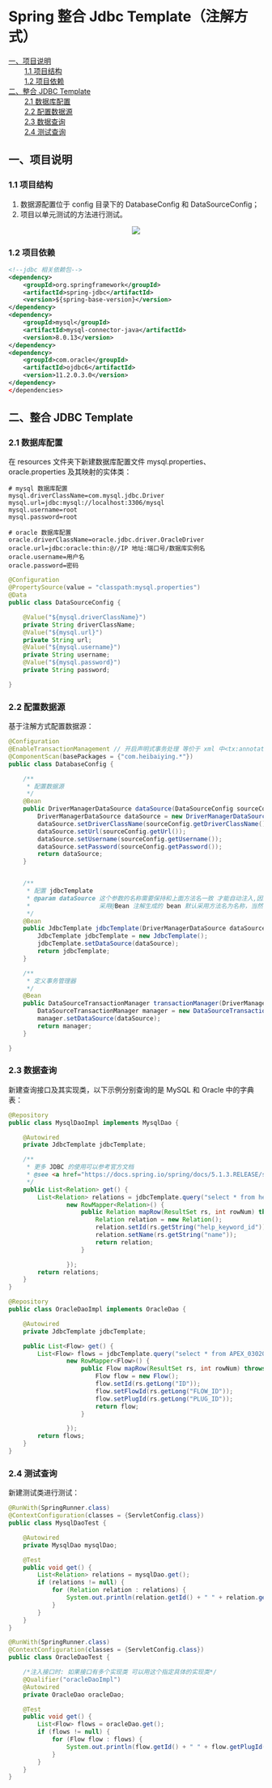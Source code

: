 # Spring 整合 Jdbc Template（注解方式）


<nav>
<a href="#一项目说明">一、项目说明</a><br/>
&nbsp;&nbsp;&nbsp;&nbsp;&nbsp;&nbsp;&nbsp;&nbsp;<a href="#11-项目结构">1.1 项目结构</a><br/>
&nbsp;&nbsp;&nbsp;&nbsp;&nbsp;&nbsp;&nbsp;&nbsp;<a href="#12--项目依赖">1.2  项目依赖</a><br/>
<a href="#二整合-JDBC-Template">二、整合 JDBC Template</a><br/>
&nbsp;&nbsp;&nbsp;&nbsp;&nbsp;&nbsp;&nbsp;&nbsp;<a href="#21-数据库配置">2.1 数据库配置</a><br/>
&nbsp;&nbsp;&nbsp;&nbsp;&nbsp;&nbsp;&nbsp;&nbsp;<a href="#22-配置数据源">2.2 配置数据源</a><br/>
&nbsp;&nbsp;&nbsp;&nbsp;&nbsp;&nbsp;&nbsp;&nbsp;<a href="#23-数据查询">2.3 数据查询</a><br/>
&nbsp;&nbsp;&nbsp;&nbsp;&nbsp;&nbsp;&nbsp;&nbsp;<a href="#24-测试查询">2.4 测试查询</a><br/>
</nav>

## 一、项目说明

### 1.1 项目结构

1. 数据源配置位于 config 目录下的 DatabaseConfig 和 DataSourceConfig；
2. 项目以单元测试的方法进行测试。

<div align="center"> <img src="https://github.com/heibaiying/spring-samples-for-all/blob/master/pictures/spring-jdbc-annotation.png"/> </div>


### 1.2  项目依赖

```xml
<!--jdbc 相关依赖包-->
<dependency>
    <groupId>org.springframework</groupId>
    <artifactId>spring-jdbc</artifactId>
    <version>${spring-base-version}</version>
</dependency>
<dependency>
    <groupId>mysql</groupId>
    <artifactId>mysql-connector-java</artifactId>
    <version>8.0.13</version>
</dependency>
<dependency>
    <groupId>com.oracle</groupId>
    <artifactId>ojdbc6</artifactId>
    <version>11.2.0.3.0</version>
</dependency>
</dependencies>
```



## 二、整合 JDBC Template

### 2.1 数据库配置

在 resources 文件夹下新建数据库配置文件 mysql.properties、oracle.properties 及其映射的实体类：

```properties
# mysql 数据库配置
mysql.driverClassName=com.mysql.jdbc.Driver
mysql.url=jdbc:mysql://localhost:3306/mysql
mysql.username=root
mysql.password=root
```

```properties
# oracle 数据库配置
oracle.driverClassName=oracle.jdbc.driver.OracleDriver
oracle.url=jdbc:oracle:thin:@//IP 地址:端口号/数据库实例名
oracle.username=用户名
oracle.password=密码
```

```java
@Configuration
@PropertySource(value = "classpath:mysql.properties")
@Data
public class DataSourceConfig {

    @Value("${mysql.driverClassName}")
    private String driverClassName;
    @Value("${mysql.url}")
    private String url;
    @Value("${mysql.username}")
    private String username;
    @Value("${mysql.password}")
    private String password;

}
```

### 2.2 配置数据源

基于注解方式配置数据源：

```java
@Configuration
@EnableTransactionManagement // 开启声明式事务处理 等价于 xml 中<tx:annotation-driven/>
@ComponentScan(basePackages = {"com.heibaiying.*"})
public class DatabaseConfig {

    /**
     * 配置数据源
     */
    @Bean
    public DriverManagerDataSource dataSource(DataSourceConfig sourceConfig) {
        DriverManagerDataSource dataSource = new DriverManagerDataSource();
        dataSource.setDriverClassName(sourceConfig.getDriverClassName());
        dataSource.setUrl(sourceConfig.getUrl());
        dataSource.setUsername(sourceConfig.getUsername());
        dataSource.setPassword(sourceConfig.getPassword());
        return dataSource;
    }


    /**
     * 配置 jdbcTemplate
     * @param dataSource 这个参数的名称需要保持和上面方法名一致 才能自动注入,因为
     *                   采用@Bean 注解生成的 bean 默认采用方法名为名称，当然也可以在使用@Bean 时指定 name 属性
     */
    @Bean
    public JdbcTemplate jdbcTemplate(DriverManagerDataSource dataSource) {
        JdbcTemplate jdbcTemplate = new JdbcTemplate();
        jdbcTemplate.setDataSource(dataSource);
        return jdbcTemplate;
    }

    /**
     * 定义事务管理器
     */
    @Bean
    public DataSourceTransactionManager transactionManager(DriverManagerDataSource dataSource) {
        DataSourceTransactionManager manager = new DataSourceTransactionManager();
        manager.setDataSource(dataSource);
        return manager;
    }

}
```

### 2.3 数据查询

新建查询接口及其实现类，以下示例分别查询的是 MySQL 和 Oracle 中的字典表：

```java
@Repository
public class MysqlDaoImpl implements MysqlDao {

    @Autowired
    private JdbcTemplate jdbcTemplate;

    /**
     * 更多 JDBC 的使用可以参考官方文档
     * @see <a href="https://docs.spring.io/spring/docs/5.1.3.RELEASE/spring-framework-reference/data-access.html#jdbc-JdbcTemplate">JdbcTemplate</a>
     */
    public List<Relation> get() {
        List<Relation> relations = jdbcTemplate.query("select * from help_keyword where help_keyword_id = ? ", new Object[]{691},
                new RowMapper<Relation>() {
                    public Relation mapRow(ResultSet rs, int rowNum) throws SQLException {
                        Relation relation = new Relation();
                        relation.setId(rs.getString("help_keyword_id"));
                        relation.setName(rs.getString("name"));
                        return relation;
                    }

                });
        return relations;
    }
}
```

```java
@Repository
public class OracleDaoImpl implements OracleDao {

    @Autowired
    private JdbcTemplate jdbcTemplate;

    public List<Flow> get() {
        List<Flow> flows = jdbcTemplate.query("select * from APEX_030200.WWV_FLOW_CALS where ID = ? ", new Object[]{217584603977429772L},
                new RowMapper<Flow>() {
                    public Flow mapRow(ResultSet rs, int rowNum) throws SQLException {
                        Flow flow = new Flow();
                        flow.setId(rs.getLong("ID"));
                        flow.setFlowId(rs.getLong("FLOW_ID"));
                        flow.setPlugId(rs.getLong("PLUG_ID"));
                        return flow;
                    }

                });
        return flows;
    }
}
```

### 2.4 测试查询

新建测试类进行测试：

```java
@RunWith(SpringRunner.class)
@ContextConfiguration(classes = {ServletConfig.class})
public class MysqlDaoTest {

    @Autowired
    private MysqlDao mysqlDao;

    @Test
    public void get() {
        List<Relation> relations = mysqlDao.get();
        if (relations != null) {
            for (Relation relation : relations) {
                System.out.println(relation.getId() + " " + relation.getName());
            }
        }
    }
}
```

```java
@RunWith(SpringRunner.class)
@ContextConfiguration(classes = {ServletConfig.class})
public class OracleDaoTest {

    /*注入接口时: 如果接口有多个实现类 可以用这个指定具体的实现类*/
    @Qualifier("oracleDaoImpl")
    @Autowired
    private OracleDao oracleDao;

    @Test
    public void get() {
        List<Flow> flows = oracleDao.get();
        if (flows != null) {
            for (Flow flow : flows) {
                System.out.println(flow.getId() + " " + flow.getPlugId());
            }
        }
    }
}
```

